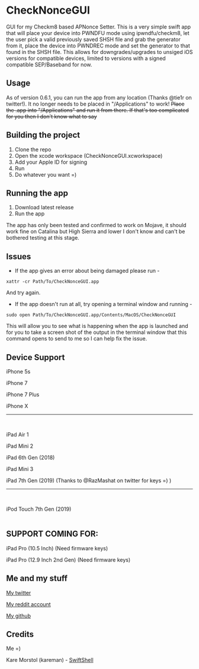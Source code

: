 # CheckNonceGUI

GUI for my Checkm8 based APNonce Setter. This is a very simple swift app that will place your device into PWNDFU mode using ipwndfu/checkm8, let the user pick a valid previously saved SHSH file and grab the generator from it, place the device into PWNDREC mode and set the generator to that found in the SHSH file. This allows for downgrades/upgrades to unsiged iOS versions for compatible devices, limited to versions with a signed compatible SEP/Baseband for now. 

## Usage
As of version 0.6.1, you can run the app from any location (Thanks @tie1r on twitter!). It no longer needs to be placed in "/Applications" to work! ~~Place the .app into "/Applications" and run it from there. If that's too complicated for you then I don't know what to say~~

## Building the project

1. Clone the repo
2. Open the xcode workspace (CheckNonceGUI.xcworkspace)
3. Add your Apple ID for signing
4. Run
5. Do whatever you want =)

## Running the app

1. Download latest release
2. Run the app

The app has only been tested and confirmed to work on Mojave, it should work fine on Catalina but High Sierra and lower I don't know and can't be bothered testing at this stage.

## Issues

- If the app gives an error about being damaged please run - 

`xattr -cr Path/To/CheckNonceGUI.app` 

And try again. 

- If the app doesn't run at all, try opening a terminal window and running - 

`sudo open Path/To/CheckNonceGUI.app/Contents/MacOS/CheckNonceGUI`

This will allow you to see what is happening when the app is launched and for you to take a screen shot of the output in the terminal window that this command opens to send to me so I can help fix the issue.

## Device Support

iPhone 5s

iPhone 7

iPhone 7 Plus

iPhone X

------------------------------------------
<br/>

iPad Air 1

iPad Mini 2

iPad 6th Gen (2018)

iPad Mini 3

iPad 7th Gen (2019) (Thanks to @RazMashat on twitter for keys =) )

------------------------------------------
<br/>

iPod Touch 7th Gen (2019)
<br/>
<br/>
## SUPPORT COMING FOR:

iPad Pro (10.5 Inch) (Need firmware keys)

iPad Pro (12.9 Inch 2nd Gen) (Need firmware keys)

## Me and my stuff

[My twitter](https://www.twitter.com/mosk_i "My twitter")

[My reddit account](https://www.reddit.com/user/_Matty "My reddit account")

[My github](https://www.github.com/MatthewPierson "My github")


## Credits

Me =)

Kare Morstol (kareman) - [SwiftShell](https://github.com/kareman/SwiftShell "SwiftShell")
